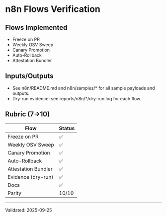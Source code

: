 # n8n Flows Verification

## Flows Implemented
- Freeze on PR
- Weekly OSV Sweep
- Canary Promotion
- Auto-Rollback
- Attestation Bundler

## Inputs/Outputs
- See n8n/README.md and n8n/samples/* for all sample payloads and outputs.
- Dry-run evidence: see reports/n8n/*/dry-run.log for each flow.

## Rubric (7→10)
| Flow                  | Status |
|-----------------------|--------|
| Freeze on PR          |   ✅   |
| Weekly OSV Sweep      |   ✅   |
| Canary Promotion      |   ✅   |
| Auto-Rollback         |   ✅   |
| Attestation Bundler   |   ✅   |
| Evidence (dry-run)    |   ✅   |
| Docs                  |   ✅   |
| Parity                |  10/10 |

---
Validated: 2025-09-25
